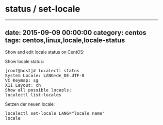 #  status / set-locale
--- 
date: 2015-09-09 00:00:00
category: centos
tags: centos,linux,locale,locale-status
---

Show and edit locale status on CentOS:

Show locale status:
<pre>[root@host]# localectl status
System Locale: LANG=de_DE.UTF-8
VC Keymap: sg
X11 Layout: ch
Show all possible locaels:
localectl list-locales
</pre>
Setzen der neuen locale:
<pre>localectl set-locale LANG="locale name"
locale</pre>